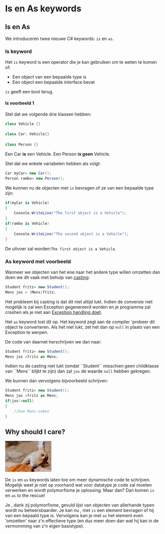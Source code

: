 # Is en As keywords

## Is en As

We introduceren twee nieuwe C\# keywords: `is` en `as`.

### Is keyword

Het `is` keyword is een operator die je kan gebruiken om te weten te komen of:

* Een object van een bepaalde type is
* Een object een bepaalde interface bevat

`is` geeft een bool terug.

#### Is voorbeeld 1

Stel dat we volgende drie klassen hebben:

```csharp
class Vehicle {}

class Car: Vehicle{}

class Person {}
```

Een Car **is** een Vehicle. Een Person **is geen** Vehicle.

Stel dat we enkele variabelen hebben als volgt:

```csharp
Car myCar= new Car();
Person rambo= new Person();
```

We kunnen nu de objecten met `is` bevragen of ze van een bepaalde type zijn:

```csharp
if(myCar is Vehicle)
{
    Console.WriteLine("The first object is a Vehicle");
}
if(rambo is Vehicle)
{
    Console.WriteLine("The second object is a Vehicle");
}
```

De uitvoer zal worden:`The first object is a Vehicle`.

### As keyword met voorbeeld

Wanneer we objecten van het ene naar het andere type willen omzetten dan doen we dit vaak met behulp van [casting](../../semester-1-programming-principles/h3-werken-met-data/4_converteren_casting.md):

```csharp
Student fritz= new Student();
Mens jos = (Mens)fritz;
```

Het probleem bij casting is dat dit niet altijd lukt. Indien de conversie niet mogelijk is zal een Exception gegenereerd worden en je programma zal crashen als je niet aan [Exception handling doet](https://codevan1001nacht.wordpress.com/2013/11/06/exception-handling/).

Het `as` keyword lost dit op. Het keyword zegt aan de compiler 'probeer dit object te converteren. Als het niet lukt, zet het dan op `null` in plaats van een Exception te werpen.

De code van daarnet herschrijven we dan naar:

```csharp
Student fritz= new Student();
Mens jos =fritz as Mens;
```

Indien nu de casting niet lukt \(omdat ´´Student´´ misschien geen childklasse van ´´Mens´´ blijkt te zijn\) dan zal `jos` de waarde `null` hebben gekregen.

We kunnen dan vervolgens bijvoorbeeld schrijven:

```csharp
Student fritz= new Student();
Mens jos =fritz as Mens;
if(jos!=null)
{
    //Doe Mens-zaken   
}
```

## Why should I care?

![](../../.gitbook/assets/care.jpg)

De `is` en `as` keywords laten toe om meer dynamische code te schrijven. Mogelijk weet je niet op voorhand wat voor datatype je code zal moeten verwerken en wordt polymorfisme je oplossing. Maar dan? Dan komen `is` en `as` to the rescue!

Je , dank zij polymorfisme, gevuld lijst van objecten van allerhande typen wordt nu beheersbaarder. Je kan nu , met `is` een element bevragen of hij van een bepaald type is. Vervolgens kan je met `as` het element even 'omzetten' naar z'n effectieve type \(en dus meer doen dan wat hij kan in de vermomming van z'n eigen basistype\).

